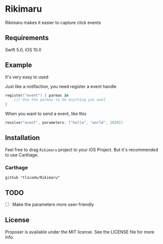 
# Rikimaru

Rikimaru makes it easier to capture click events

## Requirements

Swift 5.0, iOS 10.0

## Example

It's very easy to used

Just like a notifaction, you need register a event handle
```swift
register("event") { parmas in
    /// Use the parmas to do anything you want
}
```

When you want to send a event, like this
```swift
resolve("event", parameters: ["hello", "world", 2020])
```

## Installation

Feel free to drag `Rikimaru` project to your iOS Project. But it's recommended to use Carthage.

### Carthage

```ogdl
github "tlzcode/Rikimaru"
```

## TODO

* [ ] Make the parameters more user-friendly

## License

Proposer is available under the MIT license. See the LICENSE file for more info.